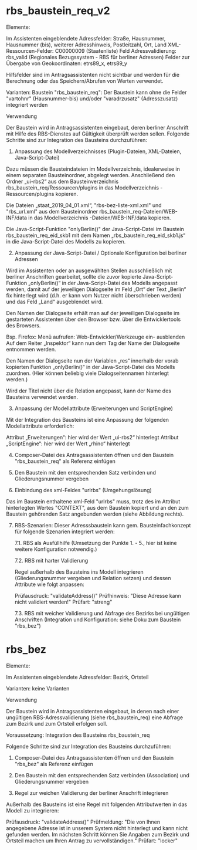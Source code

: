 # rbs_baustein_req_v2

Elemente:

Im Assistenten eingeblendete Adressfelder: Straße, Hausnummer, Hausnummer (bis), weiterer Adresshinweis, Postleitzahl, Ort, Land
XML-Ressourcen-Felder: C00000009  (Staatenliste)
Feld Adressvalidierung: rbs_valid (Regionales Bezugssystem - RBS für berliner Adressen)
Felder zur Übergabe von Geokoordinaten: etrs89_x, etrs89_y

Hilfsfelder sind im Antragsassistenten nicht sichtbar und werden für die Berechnung oder das Speichern/Abrufen von Werten verwendet.

Varianten:
Baustein "rbs_baustein_req": Der Baustein kann ohne die Felder "vartohnr" (Hausnummer-bis) und/oder "varadrzusatz" (Adresszusatz) integriert werden


Verwendung

Der Baustein wird in Antragsassistenten eingebaut, deren berliner Anschrift mit Hilfe des RBS-Dienstes auf Gültigkeit überprüft werden sollen.
Folgende Schritte sind zur Integration des Bausteins durchzuführen:

1. Anpassung des Modellverzeichnisses (Plugin-Dateien, XML-Dateien, Java-Script-Datei)

Dazu müssen die Bausteindateien im Modellverzeichnis, idealerweise in einem separaten Bausteinordner, abgelegt werden. 
Anschließend den Ordner „ui-rbs2“ aus dem Bausteinverzeichnis rbs_baustein_req/Ressourcen/plugins in das Modellverzeichnis <Modellname-Assistent>-Ressourcen/plugins kopieren. 

Die Dateien „staat_2019_04_01.xml“, "rbs-bez-liste-xml.xml" und "rbs_url.xml" aus dem Bausteinordner rbs_baustein_req-Dateien/WEB-INF/data in das Modellverzeichnis <Modellname-Assistent>-Dateien/WEB-INF/data kopieren.

Die Java-Script-Funktion "onlyBerlin()" der Java-Script-Datei im Baustein rbs_baustein_req_eid_skb1 mit dem Namen „rbs_baustein_req_eid_skb1.js“ in die Java-Script-Datei des Modells zu kopieren.

2. Anpassung der Java-Script-Datei / Optionale Konfiguration bei berliner Adressen 

Wird im Assistenten oder an ausgewählten Stellen ausschließlich mit berliner Anschriften gearbeitet, sollte die zuvor kopierte Java-Script-Funktion „onlyBerlin()“ in der Java-Script-Datei des Modells angepasst werden, damit auf der jeweiligen Dialogseite im Feld „Ort“ der Text „Berlin“ fix hinterlegt wird (d.h. er kann vom Nutzer nicht überschrieben werden) und das Feld „Land“ ausgeblendet wird.

Den Namen der Dialogseite erhält man auf der jeweiligen Dialogseite im gestarteten Assistenten über den Browser bzw. über die Entwicklertools des Browsers. 

Bsp. Firefox:
Menü aufrufen: Web-Entwickler/Werkzeuge ein- ausblenden
Auf dem Reiter „Inspektor“ kann nun dem Tag <body id> der Name der Dialogseite entnommen werden.

Den Namen der Dialogseite nun der Variablen „res“ innerhalb der vorab kopierten Funktion „onlyBerlin()“ in der Java-Script-Datei des Modells  zuordnen. (Hier können beliebig viele Dialogseitennamen hinterlegt werden.)

Wird der Titel nicht über die Relation angepasst, kann der Name des Bausteins verwendet werden. 

3. Anpassung der Modellattribute (Erweiterungen und ScriptEngine)

Mit der Integration des Bausteins ist eine Anpassung der folgenden Modellattribute erforderlich:

Attribut „Erweiterungen“: hier wird der Wert „ui-rbs2“ hinterlegt
Attribut „ScriptEngine“: hier wird der Wert „rhino“ hinterlegt

4. Composer-Datei des Antragsassistenten öffnen und den Baustein "rbs_baustein_req" als Referenz einfügen

5. Den Baustein mit den entsprechenden Satz verbinden und Gliederungsnummer vergeben

6. Einbindung des xml-Feldes "urlrbs" (Umgehungslösung)

Das im Baustein enthaltene xml-Feld "urlrbs" muss, trotz des im Attribut hinterlegten Wertes "CONTEXT", aus dem Baustein kopiert und an den zum Baustein gehörenden Satz angebunden werden (siehe Abbildung rechts).

7. RBS-Szenarien: 
Dieser Adresssbaustein kann gem. Bausteinfachkonzept für folgende Szenarien integriert werden:

   7.1. RBS als Ausfüllhilfe (Umsetzung der Punkte 1. - 5., hier ist keine weitere Konfiguration notwendig.)

   7.2. RBS mit harter Validierung

   Regel außerhalb des Bausteins ins Modell integrieren (Gliederungsnummer vergeben und Relation setzen) 
   und dessen Attribute wie folgt anpassen:

   Prüfausdruck: "validateAddress()"
   Prüfhinweis: "Diese Adresse kann nicht validiert werden!"
   Prüfart: "streng"

   7.3. RBS mit weicher Validierung und Abfrage des Bezirks bei ungültigen Anschriften 
   (Integration und Konfiguration: siehe Doku zum Baustein "rbs_bez")


# rbs_bez

Elemente:

Im Assistenten eingeblendete Adressfelder: Bezirk, Ortsteil


Varianten:
keine Varianten


Verwendung

Der Baustein wird in Antragsassistenten eingebaut, in denen nach einer ungültigen RBS-Adressvalidierung (siehe rbs_baustein_req) eine Abfrage zum Bezirk und zum Ortsteil erfolgen soll. 

Voraussetzung: Integration des Bausteins rbs_baustein_req

Folgende Schritte sind zur Integration des Bausteins durchzuführen:

1. Composer-Datei des Antragsassistenten öffnen und den Baustein "rbs_bez" als Referenz einfügen

2. Den Baustein mit den entsprechenden Satz verbinden (Association) und Gliederungsnummer vergeben


3. Regel zur weichen Validierung der berliner Anschrift integrieren

Außerhalb des Bausteins ist eine Regel mit folgenden Attributwerten in das Modell zu integrieren:

Prüfausdruck: "validateAddress()"
Prüfmeldung: "Die von Ihnen angegebene Adresse ist in unserem System nicht hinterlegt und kann nicht gefunden werden. Im nächsten Schritt können Sie Angaben zum Bezirk und Ortsteil machen um Ihren Antrag zu vervollständigen."
Prüfart: "locker"
   
 



